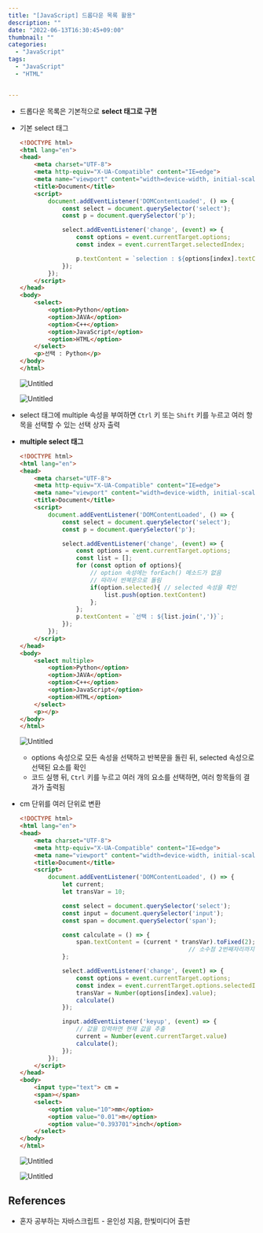 ```yaml
---
title: "[JavaScript] 드롭다운 목록 활용"
description: ""
date: "2022-06-13T16:30:45+09:00"
thumbnail: ""
categories:
  - "JavaScript"
tags:
  - "JavaScript"
  - "HTML"


---
```

<!--more-->

- 드롭다운 목록은 기본적으로 **select 태그로 구현**
- 기본 select 태그
    
    ```html
    <!DOCTYPE html>
    <html lang="en">
    <head>
        <meta charset="UTF-8">
        <meta http-equiv="X-UA-Compatible" content="IE=edge">
        <meta name="viewport" content="width=device-width, initial-scale=1.0">
        <title>Document</title>
        <script>
            document.addEventListener('DOMContentLoaded', () => {
                const select = document.querySelector('select');
                const p = document.querySelector('p');
    
                select.addEventListener('change', (event) => {
                    const options = event.currentTarget.options;
                    const index = event.currentTarget.selectedIndex;
    
                    p.textContent = `selection : ${options[index].textContent}`;
                });
            });
        </script>
    </head>
    <body>
        <select>
            <option>Python</option>
            <option>JAVA</option>
            <option>C++</option>
            <option>JavaScript</option>
            <option>HTML</option>
        </select>
        <p>선택 : Python</p>
    </body>
    </html>
    ```
    
    ![Untitled](/images/lang_javascript/study_1/JavaScript_드롭다운_목록_활용/Untitled.png)
    
    ![Untitled](/images/lang_javascript/study_1/JavaScript_드롭다운_목록_활용/Untitled%201.png)
    

- select 태그에 multiple 속성을 부여하면 `Ctrl` 키 또는 `Shift` 키를 누르고 여러 항목을 선택할 수 있는 선택 상자 출력
- **multiple select 태그**
    
    ```html
    <!DOCTYPE html>
    <html lang="en">
    <head>
        <meta charset="UTF-8">
        <meta http-equiv="X-UA-Compatible" content="IE=edge">
        <meta name="viewport" content="width=device-width, initial-scale=1.0">
        <title>Document</title>
        <script>
            document.addEventListener('DOMContentLoaded', () => {
                const select = document.querySelector('select');
                const p = document.querySelector('p');
    
                select.addEventListener('change', (event) => {
                    const options = event.currentTarget.options;
                    const list = [];
                    for (const option of options){
                        // option 속성에는 forEach() 메소드가 없음
                        // 따라서 반복문으로 돌림
                        if(option.selected){ // selected 속성을 확인
                            list.push(option.textContent)
                        };
                    };
                    p.textContent = `선택 : ${list.join(',')}`;
                }); 
            });
        </script>
    </head>
    <body>
        <select multiple>
            <option>Python</option>
            <option>JAVA</option>
            <option>C++</option>
            <option>JavaScript</option>
            <option>HTML</option>
        </select>
        <p></p>
    </body>
    </html>
    ```
    
    ![Untitled](/images/lang_javascript/study_1/JavaScript_드롭다운_목록_활용/Untitled%202.png)
    
    - options 속성으로 모든 속성을 선택하고 반복문을 돌린 뒤, selected 속성으로 선택된 요소를 확인
    - 코드 실행 뒤, `Ctrl` 키를 누르고 여러 개의 요소를 선택하면, 여러 항목들의 결과가 출력됨
    
- cm 단위를 여러 단위로 변환
    
    ```html
    <!DOCTYPE html>
    <html lang="en">
    <head>
        <meta charset="UTF-8">
        <meta http-equiv="X-UA-Compatible" content="IE=edge">
        <meta name="viewport" content="width=device-width, initial-scale=1.0">
        <title>Document</title>
        <script>
            document.addEventListener('DOMContentLoaded', () => {
                let current;
                let transVar = 10;
    
                const select = document.querySelector('select');
                const input = document.querySelector('input');
                const span = document.querySelector('span');
    
                const calculate = () => {
                    span.textContent = (current * transVar).toFixed(2);
                                                    // 소수점 2번째자리까지 출력
                };
    
                select.addEventListener('change', (event) => {
                    const options = event.currentTarget.options;
                    const index = event.currentTarget.options.selectedIndex;
                    transVar = Number(options[index].value);
                    calculate()
                });
    
                input.addEventListener('keyup', (event) => {
                    // 값을 입력하면 현재 값을 추출
                    current = Number(event.currentTarget.value)
                    calculate();
                });
            });
        </script>
    </head>
    <body>
        <input type="text"> cm =
        <span></span>
        <select>
            <option value="10">mm</option>
            <option value="0.01">m</option>
            <option value="0.393701">inch</option>
        </select>
    </body>
    </html>
    ```
    
    ![Untitled](/images/lang_javascript/study_1/JavaScript_드롭다운_목록_활용/Untitled%203.png)
    
    ![Untitled](/images/lang_javascript/study_1/JavaScript_드롭다운_목록_활용/Untitled%204.png)
    

## References

- 혼자 공부하는 자바스크립트 - 윤인성 지음, 한빛미디어 출판